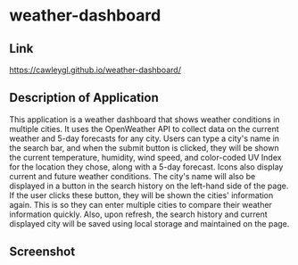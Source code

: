 # weather-dashboard

## Link
https://cawleygl.github.io/weather-dashboard/

## Description of Application
This application is a weather dashboard that shows weather conditions in multiple cities. It uses the OpenWeather API to collect data on the current weather and 5-day forecasts for any city. Users can type a city's name in the search bar, and when the submit button is clicked, they will be shown the current temperature, humidity, wind speed, and color-coded UV Index for the location they chose, along with a 5-day forecast. Icons also display current and future weather conditions. The city's name will also be displayed in a button in the search history on the left-hand side of the page. If the user clicks these button, they will be shown the cities' information again. This is so they can enter multiple cities to compare their weather information quickly. Also, upon refresh, the search history and current displayed city will be saved using local storage and maintained on the page.

## Screenshot
